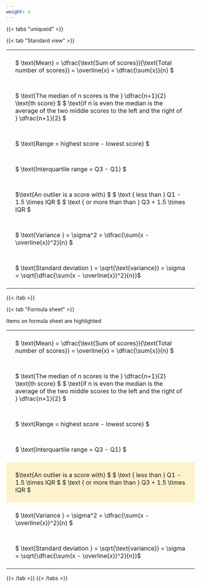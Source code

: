 ```yaml
---
weight: 4
---
```


{{< tabs "uniqueid" >}}

{{< tab "Standard view" >}}

<style type="text/css">
#T_1c278 th.col_heading {
  text-align: left;
  font-size: 1em;
}
#T_1c278 td {
  text-align: left;
  font-size: 1em;
  padding: 1.5em;
}
</style>
<table id="T_1c278">
  <thead>
  </thead>
  <tbody>
    <tr>
      <td id="T_1c278_row0_col0" class="data row0 col0" >$ \text{Mean} = \dfrac{\text{Sum of scores}}{\text{Total number of scores}} = \overline{x} = \dfrac{\sum{x}}{n} $</td>
    </tr>
    <tr>
      <td id="T_1c278_row1_col0" class="data row1 col0" >$ \text{The median of n scores is the } \dfrac{n+1}{2} \text{th score} $
$ \text{if n is even the median is the average of the two middle scores to the left and the right of }  \dfrac{n+1}{2} $</td>
    </tr>
    <tr>
      <td id="T_1c278_row2_col0" class="data row2 col0" >$ \text{Range = highest score - lowest score} $</td>
    </tr>
    <tr>
      <td id="T_1c278_row3_col0" class="data row3 col0" >$ \text{Interquartile range = Q3 - Q1} $</td>
    </tr>
    <tr>
      <td id="T_1c278_row4_col0" class="data row4 col0" >$\text{An outlier is a score with} $
$ \text {   less than } Q1 - 1.5  \times IQR $
$ \text {   or more than than } Q3 + 1.5  \times IQR $</td>
    </tr>
    <tr>
      <td id="T_1c278_row5_col0" class="data row5 col0" >$ \text{Variance } =  \sigma^2 = \dfrac{\sum(x - \overline{x})^2}{n}  $</td>
    </tr>
    <tr>
      <td id="T_1c278_row6_col0" class="data row6 col0" >$ \text{Standard deviation } = \sqrt{\text{variance}} =  \sigma = \sqrt{\dfrac{\sum(x - \overline{x})^2}{n}}$</td>
    </tr>
  </tbody>
</table>
{{< /tab >}}

{{< tab "Formula sheet" >}}

Items on formula sheet are highlighted 
<br>
<style type="text/css">
#T_5a242 th.col_heading {
  text-align: left;
  font-size: 1em;
}
#T_5a242 td {
  text-align: left;
  font-size: 1em;
  padding: 1.5em;
}
#T_5a242_row0_col0, #T_5a242_row1_col0, #T_5a242_row2_col0, #T_5a242_row3_col0, #T_5a242_row5_col0, #T_5a242_row6_col0 {
  background-color: rgba(0,0,0,0);
}
#T_5a242_row4_col0 {
  background-color: rgba(255,194,10, 0.2);
}
</style>
<table id="T_5a242">
  <thead>
  </thead>
  <tbody>
    <tr>
      <td id="T_5a242_row0_col0" class="data row0 col0" >$ \text{Mean} = \dfrac{\text{Sum of scores}}{\text{Total number of scores}} = \overline{x} = \dfrac{\sum{x}}{n} $</td>
    </tr>
    <tr>
      <td id="T_5a242_row1_col0" class="data row1 col0" >$ \text{The median of n scores is the } \dfrac{n+1}{2} \text{th score} $
$ \text{if n is even the median is the average of the two middle scores to the left and the right of }  \dfrac{n+1}{2} $</td>
    </tr>
    <tr>
      <td id="T_5a242_row2_col0" class="data row2 col0" >$ \text{Range = highest score - lowest score} $</td>
    </tr>
    <tr>
      <td id="T_5a242_row3_col0" class="data row3 col0" >$ \text{Interquartile range = Q3 - Q1} $</td>
    </tr>
    <tr>
      <td id="T_5a242_row4_col0" class="data row4 col0" >$\text{An outlier is a score with} $
$ \text {   less than } Q1 - 1.5  \times IQR $
$ \text {   or more than than } Q3 + 1.5  \times IQR $</td>
    </tr>
    <tr>
      <td id="T_5a242_row5_col0" class="data row5 col0" >$ \text{Variance } =  \sigma^2 = \dfrac{\sum(x - \overline{x})^2}{n}  $</td>
    </tr>
    <tr>
      <td id="T_5a242_row6_col0" class="data row6 col0" >$ \text{Standard deviation } = \sqrt{\text{variance}} =  \sigma = \sqrt{\dfrac{\sum(x - \overline{x})^2}{n}}$</td>
    </tr>
  </tbody>
</table>
{{< /tab >}}
{{< /tabs >}}